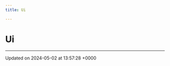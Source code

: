 ```yaml
---
title: Ui

---
```


# Ui








-------------------------------

Updated on 2024-05-02 at 13:57:28 +0000